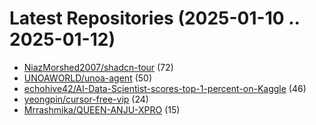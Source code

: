 # Latest Repositories (2025-01-10 .. 2025-01-12)

- [NiazMorshed2007/shadcn-tour](https://github.com/NiazMorshed2007/shadcn-tour) (72)
- [UNOAWORLD/unoa-agent](https://github.com/UNOAWORLD/unoa-agent) (50)
- [echohive42/AI-Data-Scientist-scores-top-1-percent-on-Kaggle](https://github.com/echohive42/AI-Data-Scientist-scores-top-1-percent-on-Kaggle) (46)
- [yeongpin/cursor-free-vip](https://github.com/yeongpin/cursor-free-vip) (24)
- [Mrrashmika/QUEEN-ANJU-XPRO](https://github.com/Mrrashmika/QUEEN-ANJU-XPRO) (15)
